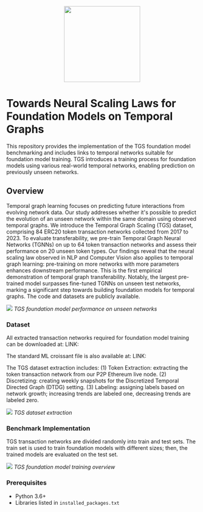 <p align="center">
  <img width="200" height="200" src="https://github.com/benjaminnNgo/ScalingTGNs/tree/main/pic/TGS_Logo.png">
</p>

# Towards Neural Scaling Laws for Foundation Models on Temporal Graphs

This repository provides the implementation of the TGS foundation model benchmarking and includes links to temporal networks suitable for foundation model training. TGS introduces a training process for foundation models using various real-world temporal networks, enabling prediction on previously unseen networks.

## Overview
Temporal graph learning focuses on predicting future interactions from evolving network data. Our study addresses whether it's possible to predict the evolution of an unseen network within the same domain using observed temporal graphs. We introduce the Temporal Graph Scaling (TGS) dataset, comprising 84 ERC20 token transaction networks collected from 2017 to 2023. To evaluate transferability, we pre-train Temporal Graph Neural Networks (TGNNs) on up to 64 token transaction networks and assess their performance on 20 unseen token types. Our findings reveal that the neural scaling law observed in NLP and Computer Vision also applies to temporal graph learning: pre-training on more networks with more parameters enhances downstream performance. This is the first empirical demonstration of temporal graph transferability. Notably, the largest pre-trained model surpasses fine-tuned TGNNs on unseen test networks, marking a significant step towards building foundation models for temporal graphs. The code and datasets are publicly available.

![](https://github.com/benjaminnNgo/ScalingTGNs/tree/main/pic/Foundation_training_v5.tiff.png)
*TGS foundation model performance on unseen networks*

### Dataset
All extracted transaction networks required for foundation model training can be downloaded at:
LINK:

The standard ML croissant file is also available at:
LINK:

The TGS dataset extraction includes: 
(1) Token Extraction: extracting the token transaction network from our P2P Ethereum live node. 
(2) Discretizing: creating weekly snapshots for the Discretized Temporal Directed Graph (DTDG) setting. 
(3) Labeling: assigning labels based on network growth; increasing trends are labeled one, decreasing trends are labeled zero.

![](https://github.com/benjaminnNgo/ScalingTGNs/tree/main/pic/Data_Processing_V1.png)
*TGS dataset extraction*

### Benchmark Implementation

 TGS transaction networks are divided randomly into train and test sets. The train set is used to train foundation models with different sizes; then, the trained models are evaluated on the test set.

![](https://github.com/benjaminnNgo/ScalingTGNs/tree/main/pic/Foundation_training_v5.tiff.png)
*TGS foundation model training overview*

### Prerequisites

- Python 3.6+
- Libraries listed in `installed_packages.txt`





